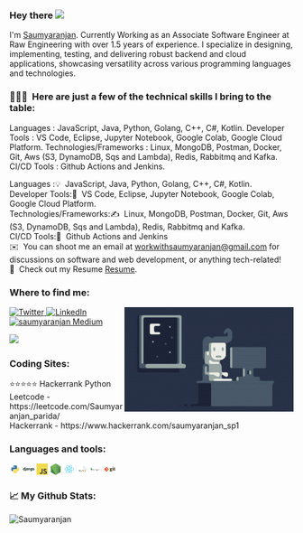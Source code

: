 ### Hey there <img src="https://media.giphy.com/media/hvRJCLFzcasrR4ia7z/giphy.gif" width="25px">
I'm  [Saumyaranjan](https://saumya-ranjan.github.io/). Currently Working as an Associate Software Engineer at Raw Engineering with over 1.5 years of experience.
I specialize in designing, implementing, testing, and delivering robust backend and cloud applications, showcasing versatility across various programming languages and technologies.
 
### 👨🏻‍💻 &nbsp;Here are just a few of the technical skills I bring to the table:

Languages : JavaScript, Java, Python, Golang, C++, C#, Kotlin.
Developer Tools : VS Code, Eclipse, Jupyter Notebook, Google Colab, Google Cloud Platform. 
Technologies/Frameworks : Linux, MongoDB, Postman, Docker, Git, Aws (S3, DynamoDB, Sqs and Lambda), Redis, Rabbitmq and Kafka.
CI/CD Tools : Github Actions and Jenkins.

Languages :💡 &nbsp;JavaScript, Java, Python, Golang, C++, C#, Kotlin.\
Developer Tools:🌱 &nbsp;VS Code, Eclipse, Jupyter Notebook, Google Colab, Google Cloud Platform.\
Technologies/Frameworks:✍️ &nbsp;Linux, MongoDB, Postman, Docker, Git, Aws (S3, DynamoDB, Sqs and Lambda), Redis, Rabbitmq and Kafka.\
CI/CD Tools:💬 &nbsp;Github Actions and Jenkins\
✉️ &nbsp;You can shoot me an email at workwithsaumyaranjan@gmail.com for discussions on software and web development, or anything tech-related!\
📄 &nbsp;Check out my Resume [Resume](https://drive.google.com/file/d/1amho96-QGr8XatjKNiEbcdujGMXeUPwJ/view).

<h3>Where to find me: </h3>
<img alt="Night Coding" src="https://raw.githubusercontent.com/AVS1508/AVS1508/master/assets/Night-Coding.gif" align="right"/>
<a href="https://twitter.com/Saumyar45446524" target="_blank"><img alt="Twitter" src="https://img.shields.io/badge/twitter-%231DA1F2.svg?&style=for-the-badge&logo=twitter&logoColor=white" />
</a>
<a href="https://www.linkedin.com/in/saumyaranjan-parida-37a40b184/" target="_blank"><img alt="LinkedIn" src="https://img.shields.io/badge/linkedin-%230077B5.svg?&style=for-the-badge&logo=linkedin&logoColor=white" /></a>
<a href="https://medium.com/@saumyaranjanparida" target="_blank">
  <img alt="saumyaranjan Medium" src="https://img.shields.io/badge/medium-%2312100E.svg?&style=for-the-badge&logo=medium&logoColor=white" />
</a>

![](https://visitor-badge.glitch.me/badge?page_id=Saumya-ranjan.Saumya-ranjan)

<h3> Coding Sites: </h3>
⭐⭐⭐⭐⭐ Hackerrank Python <br>
Leetcode - https://leetcode.com/Saumyaranjan_parida/ <br>
Hackerrank - https://www.hackerrank.com/saumyaranjan_sp1 <br>

<h3>Languages and tools: </h3> 

<code><img height="20" src="https://raw.githubusercontent.com/github/explore/80688e429a7d4ef2fca1e82350fe8e3517d3494d/topics/python/python.png"></code>
<code><img height="20" src="https://raw.githubusercontent.com/github/explore/80688e429a7d4ef2fca1e82350fe8e3517d3494d/topics/django/django.png"></code>
<code><img height="20" src="https://raw.githubusercontent.com/github/explore/80688e429a7d4ef2fca1e82350fe8e3517d3494d/topics/javascript/javascript.png"></code>
<code><img height="20" src="https://raw.githubusercontent.com/github/explore/80688e429a7d4ef2fca1e82350fe8e3517d3494d/topics/nodejs/nodejs.png"></code>
<code><img height="20" src="https://raw.githubusercontent.com/github/explore/80688e429a7d4ef2fca1e82350fe8e3517d3494d/topics/react/react.png"></code>
<code><img height="20" src="https://raw.githubusercontent.com/github/explore/80688e429a7d4ef2fca1e82350fe8e3517d3494d/topics/mysql/mysql.png"></code>
<code><img height="20" src="https://raw.githubusercontent.com/github/explore/80688e429a7d4ef2fca1e82350fe8e3517d3494d/topics/mongodb/mongodb.png"></code>
<code><img height="20" src="https://raw.githubusercontent.com/github/explore/80688e429a7d4ef2fca1e82350fe8e3517d3494d/topics/git/git.png"></code>


<h3>📈 My Github Stats: </h3>

<p align="left"> <img src="https://github-readme-stats.vercel.app/api?username=Saumya-ranjan&show_icons=true&theme=gotham" alt="Saumyaranjan" />
